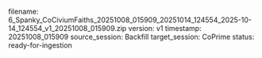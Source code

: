 filename: 6_Spanky_CoCiviumFaiths_20251008_015909_20251014_124554_2025-10-14_124554_v1_20251008_015909.zip
version: v1
timestamp: 20251008_015909
source_session: Backfill
target_session: CoPrime
status: ready-for-ingestion
